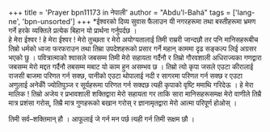 +++
title = 'Prayer bpn11173 in नेपाली'
author = "Abdu'l-Bahá"
tags = ['lang-ne', 'bpn-unsorted']
+++
*ईश्वरको दिव्य सुवास फैलाउन यी नगरहरूमा तथा बस्तीहरूमा भ्रमण गर्ने हरके व्यक्तिले प्रत्येक बिहान यो प्रार्थना गर्नुपर्दछ ।	
हे मेरा ईश्वर ! हे मेरा ईश्वर ! मेरो तुच्छता र मेरो अयोग्यतालाई तिमी राम्ररी जान्दछौ तर पनि मानिसहरूबीच तिम्रो धर्मको ध्वजा फरफराउन तथा तिम्रा उपदेशहरूको प्रसार गर्ने महान् काममा दृढ सङ्कल्प लिई अग्रसर भएको छु । पवित्रात्माको श्वासले जबसम्म तिमी मेरो सहायता गर्दैनौ र तिम्रो गौरवशाली अधिराज्यका गणद्वारा जबसम्म मेरो मद्दत गर्दैनौ तबसम्म मबाट यो काम हुन असम्भव छ । तिम्रो त्यो कृपा जसले एउटा कीरालाई राजसी बाजमा परिणत गर्न सक्छ, पानीको एउटा थोपालाई नदी र सागरमा परिणत गर्न सक्छ र एउटा अणुलाई अनेकौँ ज्योतिपुञ्ज र सूर्यहरूमा परिणत गर्न सक्दछ त्यही कृपाको वृष्टि ममाथि गरिदेऊ । हे मेरा मालिक ! तिम्रो अजेय र प्रभावशाली शक्तिद्वारा मेरो सहायता गर ताकि सारा मानिसहरूसमक्ष मेरो वाणीले तिम्रै मात्र प्रशंसा गरोस्, तिम्रै मात्र गुणहरूको बखान गरोस् र ज्ञानामृतद्वारा मेरो आत्मा परिपूर्ण होओस् । 

तिमी सर्व–शक्तिमान् हौ । आफूलाई जे गर्न मन पर्छ त्यही गर्न तिमी सक्षम छौ ।
